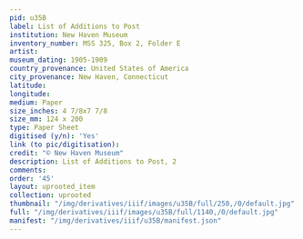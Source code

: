 ```yaml
---
pid: u35B
label: List of Additions to Post
institution: New Haven Museum
inventory_number: MSS 325, Box 2, Folder E
artist:
museum_dating: 1905-1909
country_provenance: United States of America
city_provenance: New Haven, Connecticut
latitude:
longitude:
medium: Paper
size_inches: 4 7/8x7 7/8
size_mm: 124 x 200
type: Paper Sheet
digitised (y/n): 'Yes'
link (to pic/digitisation):
credit: "© New Haven Museum"
description: List of Additions to Post, 2
comments:
order: '45'
layout: uprooted_item
collection: uprooted
thumbnail: "/img/derivatives/iiif/images/u35B/full/250,/0/default.jpg"
full: "/img/derivatives/iiif/images/u35B/full/1140,/0/default.jpg"
manifest: "/img/derivatives/iiif/u35B/manifest.json"
---
```

